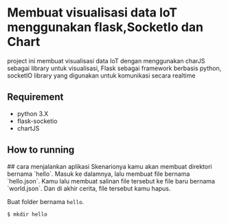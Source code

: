 # Membuat visualisasi data IoT menggunakan flask,SocketIo dan Chart
project ini membuat visualisasi data IoT dengan menggunakan charJS sebagai library untuk visualisasi, Flask sebagai framework berbasis python, socketIO library yang digunakan untuk komunikasi  secara realtime

<h2>Requirement</h2>
<ul>
  <li>python 3.X</li>
  <li>flask-socketio</li>
  <li>chartJS</li>
</ul>

<h2>How to running</h2>
## cara menjalankan aplikasi
Skenarionya kamu akan membuat direktori bernama `hello`. Masuk ke dalamnya, lalu membuat file bernama `hello.json`. 
Kamu lalu membuat salinan file tersebut ke file baru bernama `world.json`. Dan di akhir cerita, file tersebut kamu hapus.

Buat folder bernama `hello`.
```terminal
$ mkdir hello
```



